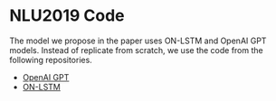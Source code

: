# NLU2019 Code  

The model we propose in the paper uses ON-LSTM and OpenAI GPT models. Instead of replicate from scratch, we use the code from the  following repositories. 

- [OpenAI GPT](https://github.com/huggingface/pytorch-pretrained-BERT)
- [ON-LSTM](https://github.com/yikangshen/Ordered-Neurons)



<!--
run with `--cuda --mode GPT --learning_rate 1e-6 --lr 10 --batch_size 20 --dropoute 0.0 --dropout 0.45 --dropouth 0.3 --dropouti 0.0 --wdrop 0.45 --chunk_size 10 --seed 141 --epoch 1000`  
- Distinguish GPT optimizer 
- Return GPT LM result
- Weighted loss
- Hyper-parameter
  - Turn off embedding drop out
  - decrease learning rate  

April 8  
tools/id2gptid  
util.get_batch_gpt  
GPT_model  
main_gpt  
  
TODO:  
Resume setting
Check accuracy   
Inprove efficiency  
Experiments design  
-->

